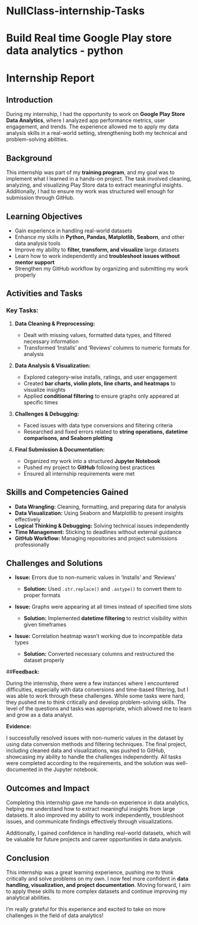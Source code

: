 # NullClass-internship-Tasks
# Build Real time Google Play store data analytics - python


# Internship Report

## Introduction

During my internship, I had the opportunity to work on **Google Play Store Data Analytics**, where I analyzed app performance metrics, user engagement, and trends. The experience allowed me to apply my data analysis skills in a real-world setting, strengthening both my technical and problem-solving abilities.

## Background

This internship was part of my **training program**, and my goal was to implement what I learned in a hands-on project. The task involved cleaning, analyzing, and visualizing Play Store data to extract meaningful insights. Additionally, I had to ensure my work was structured well enough for submission through GitHub.

## Learning Objectives

- Gain experience in handling real-world datasets
- Enhance my skills in **Python, Pandas, Matplotlib, Seaborn**, and other data analysis tools
- Improve my ability to **filter, transform, and visualize** large datasets
- Learn how to work independently and **troubleshoot issues without mentor support**
- Strengthen my GitHub workflow by organizing and submitting my work properly

## Activities and Tasks

### Key Tasks:
1. **Data Cleaning & Preprocessing:**
   - Dealt with missing values, formatted data types, and filtered necessary information
   - Transformed ‘Installs’ and ‘Reviews’ columns to numeric formats for analysis

2. **Data Analysis & Visualization:**
   - Explored category-wise installs, ratings, and user engagement
   - Created **bar charts, violin plots, line charts, and heatmaps** to visualize insights
   - Applied **conditional filtering** to ensure graphs only appeared at specific times

3. **Challenges & Debugging:**
   - Faced issues with data type conversions and filtering criteria
   - Researched and fixed errors related to **string operations, datetime comparisons, and Seaborn plotting**

4. **Final Submission & Documentation:**
   - Organized my work into a structured **Jupyter Notebook**
   - Pushed my project to **GitHub** following best practices
   - Ensured all internship requirements were met

## Skills and Competencies Gained

- **Data Wrangling:** Cleaning, formatting, and preparing data for analysis
- **Data Visualization:** Using Seaborn and Matplotlib to present insights effectively
- **Logical Thinking & Debugging:** Solving technical issues independently
- **Time Management:** Sticking to deadlines without external guidance
- **GitHub Workflow:** Managing repositories and project submissions professionally

## Challenges and Solutions

- **Issue:** Errors due to non-numeric values in ‘Installs’ and ‘Reviews’
  - **Solution:** Used `.str.replace()` and `.astype()` to convert them to proper formats

- **Issue:** Graphs were appearing at all times instead of specified time slots
  - **Solution:** Implemented **datetime filtering** to restrict visibility within given timeframes

- **Issue:** Correlation heatmap wasn’t working due to incompatible data types
  - **Solution:** Converted necessary columns and restructured the dataset properly
 
##**Feedback:**

During the internship, there were a few instances where I encountered difficulties, especially with data conversions and time-based filtering, but I was able to work through these challenges. While some tasks were hard, they pushed me to think critically and develop problem-solving skills. The level of the questions and tasks was appropriate, which allowed me to learn and grow as a data analyst.

**Evidence:**

I successfully resolved issues with non-numeric values in the dataset by using data conversion methods and filtering techniques. The final project, including cleaned data and visualizations, was pushed to GitHub, showcasing my ability to handle the challenges independently. All tasks were completed according to the requirements, and the solution was well-documented in the Jupyter notebook.

## Outcomes and Impact

Completing this internship gave me hands-on experience in data analytics, helping me understand how to extract meaningful insights from large datasets. It also improved my ability to work independently, troubleshoot issues, and communicate findings effectively through visualizations.

Additionally, I gained confidence in handling real-world datasets, which will be valuable for future projects and career opportunities in data analysis.

## Conclusion

This internship was a great learning experience, pushing me to think critically and solve problems on my own. I now feel more confident in **data handling, visualization, and project documentation**. Moving forward, I aim to apply these skills to more complex datasets and continue improving my analytical abilities.

I’m really grateful for this experience and excited to take on more challenges in the field of data analytics! 

